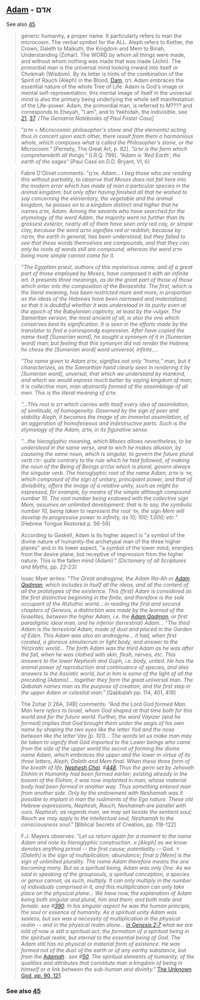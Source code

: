 ## [Adam](/keys/ADM) - אדם
See also [45](45)

> generic humanity, a proper name. It particularly refers to man the microcosm. The verbal symbol for the ALL. Aleph refers to Kether, the Crown, Daleth to Malkuth, the Kingdom and Mem to Binah, Understanding (Zohar). The WORD by whom all things were made, and without whom nothing was made that was made (John). The primordial man is the universal mind looking inward into itself or Chokmah (Wisdom). By its letter is hints of the combination of the Spirit of Rauch (Aleph) in the Blood, [Dam](/keys/DM), דם. Adam embraces the essential nature of the whole Tree of Life. Adam is God's image or mental self-representation. this mental image of itself in the universal mind is also the primary being underlying the whole self manifestation of the Life-power. Adam, the primordial man, is referred to M???? and corresponds to Eheyah, "I am", and to Yekhidah, the indivisible. see [21](21), [37](37). *[The Gematria Notebooks of Paul Foster Case]*

> *"אדם = Microcosmic philosopher's stone and (the elements) acting thus in concert upon each other, there result from them a harmonious whole, which composes what is called the Philosopher's stone, or the Microcosm."* [Pernety, The Great Art, p. 82]. *"אדם is the form which comprehendeth all things."* [I.R.Q. 799]. *"Adam is 'Red Earth', the earth of the sages"* [Paul Case on D.D. Bryant, VI, 6]

> Fabre D'Olivet comments: *"אדם. Adam... I beg those who are reading this without partiality, to observe that Moses does not fall here into the modern error which has made of man a particular species in the animal kingdom; but only after having finished all that he wished to say concerning the elementary, the vegetable and the animal kingdom, he passes on to a kingdom distinct and higher that he names אדם, Adam. Among the savants who have searched for the etymology of the word Adam, the majority went no further than its grossest exterior, nearly all of them have seen only red cay, or simple clay, because the word אדום signifies red or reddish; because by אדםה, the earth in general, has been understood; but they failed to see that these words themselves are compounds, and that they can only be roots of words still are compound; whereas the word אדם being more simple cannot come for it.*

> *"The Egyptian priest, authors of this mysterious name, and of a great part of those employed by Moses, have composed it with an infinite art. It presents three meanings, as do the great part of those of those which enter into the composition of the Beraeshita. The first, which is the literal meaning, has been restricted more and more, in proportion as the ideas of the Hebrews have been narrowed and materialized; so that it is doubtful whether it was understood in its purity even at the epoch of the Babylonian captivity, at least by the vulgar. The Samaritan version, the most ancient of all, is also the one which conserves best its signification. It is seen in the efforts made by the translator to find a correspondg expression. After have copied the name itself [Sumerian word], he sought a synonym of it in [Sumerian word] man; but feeling that this synonym did not render the Hebrew, he chose the [Sumerian word] word universal, infinte,...*

> *"The name given to Adam אדם, signifies not only "homo," man, but it characterizes, as the Samaritian hand clearly seen in rendering it by [Sumerian word], unversal, that which we understand by mankind, and which we would express much better by saying kingdom of man; it is collective man, man abstractly formed of the assemblage of all men. This is the literal meaning of אדם.*

> *"...This root is דם which carries with itself every idea of assimilation, of similitude, of homogeneity. Governed by the sign of poer and stability Aleph, it becomes the image of an immortal assimilation, of an aggeration of homofeneous and indestructive parts. Such is the etymology of the Adam, אדם, in its figurative sense.*

> *"...the hieroglyphic meaning, which Moses allows nevertheless, to be understood in the same verse, and to wich he makes allusion, by causeing the same noun, which is singular, to govern the future plural verb יודו: quite contrary to the rule which he had followed, of making the noun of the Being of Beings אלהים which is plural, govern always the singular verb. The hieroglyphic root of the name Adam, אדם is אד, which composed of the sign of unitary, principiant power, and that of divisibility, offers the image of a relative unity, such as might be expressed, for example, by means of the simple although compound number 10. The root number being endowed with the collective sign Mem, assumes an unlimited development: that is to say, the symbolic number 10, being taken to represent the root אד, the sign Mem will develop its progressive power to infinity, as 10; 100; 1,000; etc."* [Hebrew Tongue Restored p. 56-59]

> According to Gaskell, Adam is its higher aspect is "a symbol of the divine nature of humanity-the archetypal man of the three higher planes" and in its lower aspect, "a symbol of the lower mind, energies from the desire plane, but receptive of impression from the higher nature. This is the fallen mind (Adam)." *[Dictionary of all Scriptures and Myths, pp. 22-23]*

> Issac Myer writes: *"The Great androgyne, the Adam Illa-Ah or [Adam Qadman](/keys/ADM.QDMVN), which includes in itself all the ideas, and all the content of all the prototypes of the existence. This (first) Adam is considered as the first distinctive beginning in the finite, and therefore is the sole occupant of the Atzluthic world... in reading the first and second chapters of Genesis, a distinction was made by the learned of the Israelites, between the higher Adam, i.e. the [Adam Qadmon](/keys/ADM.QDMVN), or first paradigmic ideal man, and he inferior (terrestrial) Adam... "The third Adam is the terrestrial Adam, made of dust and placed in the Garden of Eden. This Adam was also an androgyne... it had, when first created, a glorious simulacrum or light body, and answer to the Yetziratic world... The forth Adam was the third Adam as he was after the fall, when he was clothed with skin, flesh, nerves, etc. This answers to the lower Nephesh and Guph, i.e. body, united. He has the animal power of reproduction and continuance of species, and also answers to the Assiatic world, but in him is some of the light of all the preceding (Adams)... together they form the great universal man. The Qabalah names man as the purpose of creation, and the first step in the upper Adam or celestial man."* [Qabbalah pp. 114, 401, 418]

> The Zohar [I 26A, 34B] comments: *"And the Lord God formed Man. Man here refers to Israel, whom God shaped at that time both for this world and for the future world. Further, the word Vayizer (and he formed) implies that God brought them under the aegis of his own name by shaping the two eyes like the letter Yod and the nose between like the letter Vav (p. 101)... The words let us make man may be taken to signify that God imparted to the Lower beings who came from the side of the upper world the secret of forming the divine name Adam, which embraces the upper and the lower in virtue of its three letters, Aleph, Daleth and Mem final. When these three form of the breath of life, [Nephesh Chai](/keys/NPSh.ChI). #[448](448). Thus the germ set by Jehovah Elohim in Humanity had been formed earlier; existing already in the bosom of the Elohim, it was now implanted in man, whose material body had been formed in another way. Thus something entered man from another side. Only by the endowment with Neshamah was it possible to implant in man the rudiments of the Ego nature. These old Hebrew expressions, Nephesh, Rauch, Neshamah are parallel with ours. Nephesh, as regards man, we may set beside the sentient soul; Rauch we may apply to the intellectual soul; Neshamah to the consciousness soul."* [Biblical Secrets of Creation, pp. 118-122]

> F.J. Mayers observes: *"Let us return again for a moment to the name Adam and note its hieroglyphic construction. א [Aleph] as we know denotes anything primal -- the first cause; potentiality -- God. ד [Daleth] is the sign of multiplication, abundance; final ם [Mem] is the sign of unlimited plurality. The name Adam therefore means the one becoming many. But as a spiritual being, Adam was only One. As we said in speaking of the groupsouls, a spiritual conception, a species or genus cannot, as such, multiply. It can only multiply in the number of individuals comprised in it, and this multiplication can only take place on the physical plane... We have now, the explanation of Adam being both singular and plural, him and them; and both male and female. see #[390](390). In his singular aspect he was the human principle, the soul or essence of humanity. As a spiritual unity Adam was sexless, but sex was a necessity of multiplication in the physical realm -- and in the physical realm alone... [in Genesis 2:7](http://biblehub.com/genesis/2-7.htm) what we are told of now is still a spiritual act, the formation of a spiritual being in the spiritual realm, but eternal to the essential being of God. The Adam still has no physical or material form of existence. He was formed not of the dust of the earth or of any earthy substance, but from the [Adamah](/keys/ADMH) . see #[50](50). The spiritual elements of humanity, of the qualities and attributes that constitute man a kingdom of being in himself or a link between the sub-human and divinity."* [The Unknown God, pp. 90, 121](http://www.organelle.org/as/aschap13.htm)

### See also [45](45)
